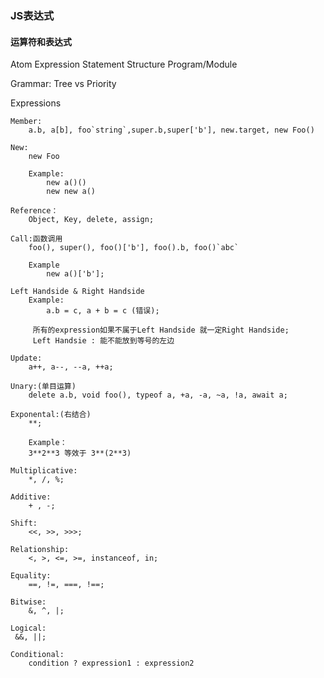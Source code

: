 ### JS表达式

#### 运算符和表达式

   Atom
	 Expression
	 Statement
	 Structure
	 Program/Module


 Grammar: Tree vs Priority

 Expressions

	Member:
		a.b, a[b], foo`string`,super.b,super['b'], new.target, new Foo()
	
	New:
		new Foo

		Example:
			new a()()
			new new a()

	Reference：
		Object, Key, delete, assign;
	
	Call:函数调用
		foo(), super(), foo()['b'], foo().b, foo()`abc`

		Example 
			new a()['b'];
	
	Left Handside & Right Handside
		Example:
			a.b = c, a + b = c (错误);
		
		 所有的expression如果不属于Left Handside 就一定Right Handside;
		 Left Handsie : 能不能放到等号的左边

	Update:
		a++, a--, --a, ++a;

	Unary:(单目运算)
		delete a.b, void foo(), typeof a, +a, -a, ~a, !a, await a;

	Exponental:(右结合)
		**;

		Example：
		3**2**3 等效于 3**(2**3)

	Multiplicative:
		*, /, %;

	Additive:
		+ , -;

	Shift:
		<<, >>, >>>;
	
	Relationship:
		<, >, <=, >=, instanceof, in;
	
	Equality:
		==, !=, ===, !==;

	Bitwise:
		&, ^, |;

	Logical:
	 &&, ||;

	Conditional:
		condition ? expression1 : expression2

	



		
	

	
	

	 


	 